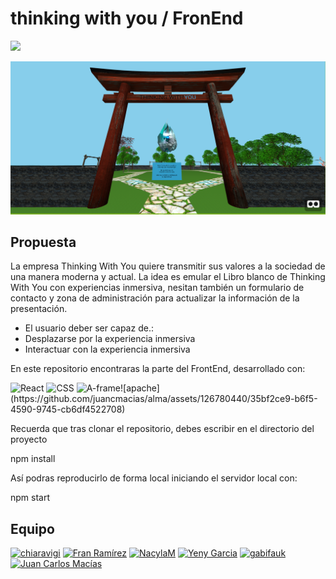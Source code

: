 <h1 align="left">thinking with you / FronEnd</h1>
 <p align="left">
  <img src="https://img.shields.io/badge/STATUS-EN%20DESAROLLO-green">
</p>
<img src="https://raw.githubusercontent.com/juancmacias/alma-thinking-with-you/main/public/portal_readme.PNG" alt="Thinking With You inmersiva">



<h2>Propuesta</h2>
<p>La empresa Thinking With You quiere transmitir sus valores a la sociedad de una manera moderna y actual. La idea es emular el Libro blanco de Thinking With You con experiencias inmersiva, nesitan también un formulario de contacto y zona de administración para actualizar la información de la presentación.
<ul>
  <li>El usuario deber ser capaz de.:</li>
  <li>Desplazarse por la experiencia inmersiva</li>
  <li>Interactuar con la experiencia inmersiva </li>
</ul>
<p>En este repositorio encontraras la parte del FrontEnd, desarrollado con:</p>

<img src="https://upload.wikimedia.org/wikipedia/commons/a/a7/React-icon.svg" width="64" alt="React"> 
<img src="https://upload.wikimedia.org/wikipedia/commons/d/d5/CSS3_logo_and_wordmark.svg" width="64" alt="CSS">
<img src="https://pbs.twimg.com/profile_images/809318798419525633/wmrHjgdG_400x400.jpg" width="64" alt="A-frame">![apache](https://github.com/juancmacias/alma/assets/126780440/35bf2ce9-b6f5-4590-9745-cb6df4522708)

 

<p>Recuerda que tras clonar el repositorio, debes escribir en el directorio del proyecto</p>
<p>npm install</p>
<p>Así podras reproducirlo de forma local iniciando el servidor local con:</p>
<p>npm start</p>
<h2>Equipo</h2>
<a href="https://github.com/chiaravigi" class="position-relative"><img src="https://avatars.githubusercontent.com/u/126780221?v=4" data-hovercard-type="achievement" width="64" alt="chiaravigi" data-view-component="true" class="achievement-badge-sidebar"></a>
<a href="https://github.com/fran-eliot" class="position-relative"><img src="https://avatars.githubusercontent.com/u/5796681?v=4" data-hovercard-type="achievement" width="64" alt="Fran Ramírez" data-view-component="true" class="achievement-badge-sidebar"></a>
<a href="https://github.com/NacylaM" class="position-relative"><img src="https://avatars.githubusercontent.com/u/126783136?v=4" data-hovercard-type="achievement" width="64" alt="NacylaM" data-view-component="true" class="achievement-badge-sidebar"></a>
<a href="https://github.com/YELEGA27"><img src="https://avatars.githubusercontent.com/u/127417496?v=4" data-hovercard-type="achievement" width="64" alt="Yeny Garcia" data-view-component="true" class="achievement-badge-sidebar"></a>
<a href="https://github.com/gabifauk"><img src="https://avatars.githubusercontent.com/u/126780440?v=4" data-hovercard-type="achievement" width="64" alt="gabifauk" data-view-component="true" class="achievement-badge-sidebar"></a>
<a href="https://github.com/juancmacias"><img src="https://avatars.githubusercontent.com/u/53483587?v=4" data-hovercard-type="achievement" width="64" alt="Juan Carlos Macías" data-view-component="true" class="achievement-badge-sidebar"></a>

